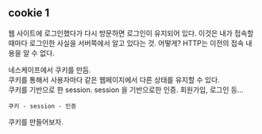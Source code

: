 ## cookie 1
웹 사이트에 로그인했다가 다시 방문하면 로그인이 유지되어 있다. 이것은 내가 접속할 때마다 로그인한 사실을 서버쪽에서 알고 있다는 것. 어떻게? HTTP는 이전의 접속 내용을 알 수 없다.  

네스케이프에서 쿠키를 만듬.  
쿠키를 통해서 사용자마다 같은 웹페이지에서 다른 상태를 유지할 수 있다.  
쿠키를 기반으로 한 session. session 을 기반으로한 인증. 회원가입, 로그인 등...  

`쿠키 - session - 인증`  

쿠키를 만들어보자.  
